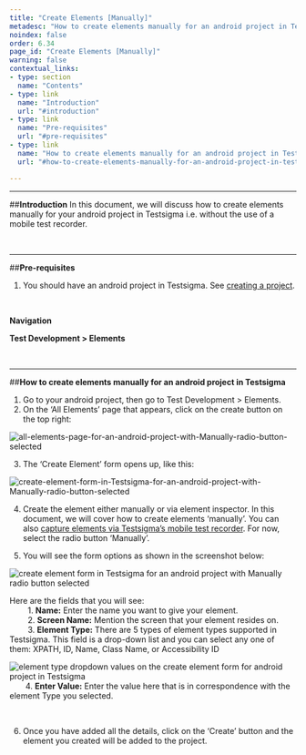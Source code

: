 ```yaml
---
title: "Create Elements [Manually]"
metadesc: "How to create elements manually for an android project in Testsigma."
noindex: false
order: 6.34
page_id: "Create Elements [Manually]"
warning: false
contextual_links:
- type: section
  name: "Contents"
- type: link
  name: "Introduction"
  url: "#introduction"
- type: link
  name: "Pre-requisites"
  url: "#pre-requisites"
- type: link
  name: "How to create elements manually for an android project in Testsigma"
  url: "#how-to-create-elements-manually-for-an-android-project-in-testsigma"

---
```


---
##**Introduction**
In this document, we will discuss how to create elements manually for your android project in Testsigma i.e. without the use of a mobile test recorder.

<br>

---
##**Pre-requisites**
1. You should have an android project in Testsigma. See [creating a project](https://testsigma.com/docs/projects/overview/).

<br>

**Navigation**

**Test Development > Elements**

<br>

---
##**How to create elements manually for an android project in Testsigma**
1. Go to your android project, then go to Test Development > Elements.
2. On the ‘All Elements’ page that appears, click on the create button on the top right:

![all-elements-page-for-an-android-project-with-Manually-radio-button-selected](https://s3.amazonaws.com/static-docs.testsigma.com/new_images/elements/android-apps/create-manually/all-elements-page-for-an-android-project-with-Manually-radio-button-selected.png)

3. The ‘Create Element’ form opens up, like this:

![create-element-form-in-Testsigma-for-an-android-project-with-Manually-radio-button-selected](https://s3.amazonaws.com/static-docs.testsigma.com/new_images/elements/android-apps/create-manually/create-element-form-in-Testsigma-for-an-android-project-with-Manually-radio-button-selected.png)

4.  Create the element either manually or via element inspector. In this document, we will cover how to create elements ‘manually’. You can also [capture elements via Testsigma’s mobile test recorder](https://testsigma.com/docs/elements/android-apps/capture-single-element/). For now, select the radio button ‘Manually’.

5. You will see the form options as shown in the screenshot below:

![create element form in Testsigma for an android project with Manually radio button selected](https://docs.testsigma.com/images/create-manually/create-element-manually-android-testsigma.png)

Here are the fields that you will see:<br>
&emsp;&emsp; 1. **Name:** Enter the name you want to give your element.<br>
&emsp;&emsp; 2. **Screen Name:** Mention the screen that your element resides on.<br>
&emsp;&emsp; 3. **Element Type:** There are 5 types of element types supported in Testsigma. This field is a drop-down list and you can select any one of them: XPATH, ID, Name, Class Name, or Accessibility ID<br>

![element type dropdown values on the create element form for android project in Testsigma](https://docs.testsigma.com/images/create-manually/element-type-dropdown-value-create-an-element-android-testsigma.png)
&emsp;&emsp;4. **Enter Value:** Enter the value here that is in correspondence with the element Type you selected.

<br>

6. Once you have added all the details, click on the ‘Create’ button and the element you created will be added to the project.
